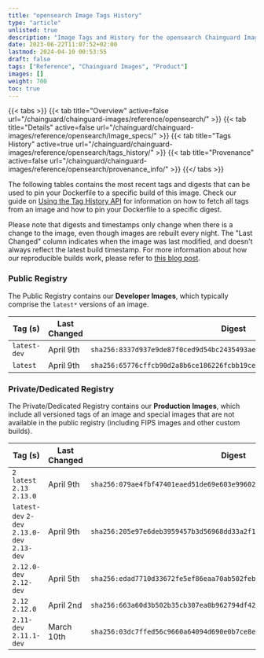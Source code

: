 ```yaml
---
title: "opensearch Image Tags History"
type: "article"
unlisted: true
description: "Image Tags and History for the opensearch Chainguard Image"
date: 2023-06-22T11:07:52+02:00
lastmod: 2024-04-10 00:53:55
draft: false
tags: ["Reference", "Chainguard Images", "Product"]
images: []
weight: 700
toc: true
---
```


{{< tabs >}}
{{< tab title="Overview" active=false url="/chainguard/chainguard-images/reference/opensearch/" >}}
{{< tab title="Details" active=false url="/chainguard/chainguard-images/reference/opensearch/image_specs/" >}}
{{< tab title="Tags History" active=true url="/chainguard/chainguard-images/reference/opensearch/tags_history/" >}}
{{< tab title="Provenance" active=false url="/chainguard/chainguard-images/reference/opensearch/provenance_info/" >}}
{{</ tabs >}}

The following tables contains the most recent tags and digests that can be used to pin your Dockerfile to a specific build of this image. Check our guide on [Using the Tag History API](/chainguard/chainguard-images/using-the-tag-history-api/) for information on how to fetch all tags from an image and how to pin your Dockerfile to a specific digest.

Please note that digests and timestamps only change when there is a change to the image, even though images are rebuilt every night. The "Last Changed" column indicates when the image was last modified, and doesn't always reflect the latest build timestamp. For more information about how our reproducible builds work, please refer to [this blog post](https://www.chainguard.dev/unchained/reproducing-chainguards-reproducible-image-builds).

### Public Registry
The Public Registry contains our **Developer Images**, which typically comprise the `latest*` versions of an image.

| Tag (s)       | Last Changed | Digest                                                                    |
|---------------|--------------|---------------------------------------------------------------------------|
|  `latest-dev` | April 9th    | `sha256:8337d937e9de87f0ced9d54bc2435493ae8c2290b64fd86d6737c949c14101b1` |
|  `latest`     | April 9th    | `sha256:65776cffcb90d2a8b6ce186226fcbb19ce0360b21a7b8d6c52a2380f35076f4f` |


### Private/Dedicated Registry
The Private/Dedicated Registry contains our **Production Images**, which include all versioned tags of an image and special images that are not available in the public registry (including FIPS images and other custom builds).

| Tag (s)                                       | Last Changed | Digest                                                                    |
|-----------------------------------------------|--------------|---------------------------------------------------------------------------|
|  `2` `latest` `2.13` `2.13.0`                 | April 9th    | `sha256:079ae4fbf47401eaed51de69e603e99602844a5bd5c6f1d6975ef1e7f9693d7b` |
|  `latest-dev` `2-dev` `2.13.0-dev` `2.13-dev` | April 9th    | `sha256:205e97e6deb3959457b3d56968dd33a2f1c47cad215d460dc55cbab452df0bbb` |
|  `2.12.0-dev` `2.12-dev`                      | April 5th    | `sha256:edad7710d33672fe5ef86eaa70ab502feb6e6cb9009bed9cc49091caf3306a4a` |
|  `2.12` `2.12.0`                              | April 2nd    | `sha256:663a60d3b502b35cb307ea0b962794df42d3d313dafd2b09ee2f6027227ae039` |
|  `2.11-dev` `2.11.1-dev`                      | March 10th   | `sha256:03dc7ffed56c9660a64094d690e0b7ce8e9d218721aee5dc9cfecec7ddb39fd5` |

